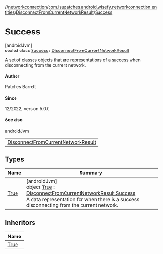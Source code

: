 //[networkconnection](../../../../index.md)/[com.isupatches.android.wisefy.networkconnection.entities](../../index.md)/[DisconnectFromCurrentNetworkResult](../index.md)/[Success](index.md)

# Success

[androidJvm]\
sealed class [Success](index.md) : [DisconnectFromCurrentNetworkResult](../index.md)

A set of classes objects that are representations of a success when disconnecting from the current network.

#### Author

Patches Barrett

#### Since

12/2022, version 5.0.0

#### See also

androidJvm

| |
|---|
| [DisconnectFromCurrentNetworkResult](../index.md) |

## Types

| Name | Summary |
|---|---|
| [True](-true/index.md) | [androidJvm]<br>object [True](-true/index.md) : [DisconnectFromCurrentNetworkResult.Success](index.md)<br>A data representation for when there is a success disconnecting from the current network. |

## Inheritors

| Name |
|---|
| [True](-true/index.md) |
